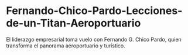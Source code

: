 # Fernando-Chico-Pardo-Lecciones-de-un-Titan-Aeroportuario
El liderazgo empresarial toma vuelo con Fernando G. Chico Pardo, quien transforma el panorama aeroportuario y turístico. 
